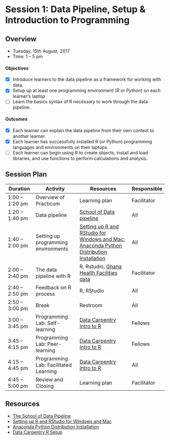 # Session 1: Data Pipeline, Setup & Introduction to Programming

## Overview
 - Tuesday, 15th August, 2017
 - Time: 1 – 5 pm

#### Objectives
- [x] Introduce learners to the data pipeline as a framework for working with data.
- [x] Setup up at least one programming environment (R or Python) on each learner’s laptop 	
- [ ] Learn the basics syntax of R  necessary to work through the data pipeline. 	

#### Outcomes
- [x] Each learner can explain the data pipeline from their own context to another learner.
- [x] Each learner has successfully installed R (or Python) programming languages and environments on their laptops.
- [ ] Each learner can begin using R to create objects, install and load libraries, and use functions to perform calculations and analysis.

## Session Plan

Duration | Activity | Resources | Responsible
------------ | ---------- | -------- | ---------
1:00 – 1:20 pm | Overview of Practicum | Learning plan  | Facilitator
1:20 – 1:40 pm | Data pipeline | [School of Data pipeline](https://schoolofdata.org/methodology/) | All
1:40 – 2:00 pm | Setting up programming environments |[Setting up R and RStudio for Windows and Mac](https://courses.edx.org/courses/UTAustinX/UT.7.01x/3T2014/56c5437b88fa43cf828bff5371c6a924/); [Anaconda Python Distribution Installation](https://docs.continuum.io/anaconda/install/) | All
2:00 – 2:40 pm | The data pipeline with R | R, Rstudio, [Ghana Health Facilities data](http://data.gov.gh/dataset/health-facilities) | Facilitator
2:40 – 2:50 pm | Feedback on R process | R, RStudio | All
2:50 – 3:00 pm | Break | Restroom | All
3:00 – 3:45 pm | Programming Lab: Self-learning | [Data Carpentry Intro to R](http://www.datacarpentry.org/R-ecology-lesson/01-intro-to-r.html) | Fellows
3:45 – 4:15 pm | Programming Lab: Peer-learning | [Data Carpentry Intro to R](http://www.datacarpentry.org/R-ecology-lesson/01-intro-to-r.html) | Fellows
4:15 – 4:45 pm | Programming Lab: Facilitated Learning | [Data Carpentry Intro to R](http://www.datacarpentry.org/R-ecology-lesson/01-intro-to-r.html) | All
4:45 – 5:00 pm | Review and Closing | Learning plan | Facilitator

## Resources
- [The School of Data Pipeline](https://schoolofdata.org/methodology/)
- [Setting up R and RStudio for Windows and Mac](https://courses.edx.org/courses/UTAustinX/UT.7.01x/3T2014/56c5437b88fa43cf828bff5371c6a924/)
- [Anaconda Python Distribution Installation](https://docs.continuum.io/anaconda/install/)
- [Data Carpentry R Setup](http://www.datacarpentry.org/R-ecology-lesson/00-before-we-start.html)
